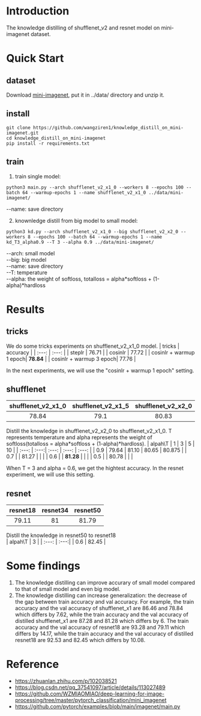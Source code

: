 <!-- exp1 step lr
exp2 cosin lr
shufflenet_v2_x1_0 warmup + cosin lr
exp4 warmup + cosin lr + warmup-epochs 3
  python3 main.py --arch shufflenet_v2_x1_0 --workers 8 --epochs 100 --batch 64 --warmup-epochs 3  --name exp4 ../data/mini-imagenet/ -->
# Introduction
The knowledge distilling of shufflenet_v2 and resnet model on mini-imagenet dataset.

# Quick Start
## dataset
Download [mini-imagenet](https://drive.google.com/drive/folders/1Td3qB6WCJMzKMOb-YdTict5302S8RqF1?usp=sharing), put it in ../data/ directory and unzip it.

## install
```
git clone https://github.com/wangziren1/knowledge_distill_on_mini-imagenet.git
cd knowledge_distill_on_mini-imagenet
pip install -r requirements.txt
```
## train

1. train single model:
```
python3 main.py --arch shufflenet_v2_x1_0 --workers 8 --epochs 100 --batch 64 --warmup-epochs 1 --name shufflenet_v2_x1_0 ../data/mini-imagenet/
```
--name: save directory  

2. knownledge distill from big model to small model: 
```
python3 kd.py --arch shufflenet_v2_x1_0 --big shufflenet_v2_x2_0 --workers 8 --epochs 100 --batch 64 --warmup-epochs 1 --name kd_T3_alpha0.9 --T 3 --alpha 0.9 ../data/mini-imagenet/
```
--arch: small model  
--big: big model  
--name: save directory  
--T: temperature  
--alpha: the weight of softloss, totalloss = alpha*softloss + (1-alpha)*hardloss     

# Results
## tricks
We do some tricks experiments on shufflenet_v2_x1_0 model.
| tricks | accuracy |
| :---:  | :---:  |
| steplr | 76.71 |
| cosinlr | 77.72 |
| cosinlr + warmup 1 epoch| **78.84** |
| cosinlr + warmup 3 epoch| 77.76 |

In the next experiments, we will use the "cosinlr + warmup 1 epoch" setting.
## shufflenet
| shufflenet_v2_x1_0 | shufflenet_v2_x1_5 | shufflenet_v2_x2_0 |
| :---:              | :---:              | :---:              |
| 78.84              |79.1                | 80.83              |

Distill the knowledge in shufflenet_v2_x2_0 to shufflenet_v2_x1_0. T represents temperature and alpha represents the weight of softloss(totalloss = alpha*softloss + (1-alpha)*hardloss).
| alpah\T |    1  |  3     | 5     | 10    |
| :---:   | :---:| :---: | :---: | :---: |
| 0.9     | 79.64 | 81.10 | 80.65 | 80.875 |
| 0.7     |       | 81.27 |       |        |
| 0.6     |       | **81.28** |       |        |
| 0.5     |       | 80.78 |       |        |

When T = 3 and alpha = 0.6, we get the hightest accuracy. In the resnet experiment, we will use this setting.
## resnet
| resnet18 | resnet34 | resnet50 |
| :---:    | :---:    | :---:    |
| 79.11    | 81       | 81.79    |

Distill the knowledge in resnet50 to resnet18  
| alpah\T |    3 |
| :---:   | :---:|
| 0.6     | 82.45 |
# Some findings
1. The knowledge distilling can improve accurary of small model compared to that of small model and even big model.
2. The knowledge distilling can increase generalization: the decrease of the gap between train accuracy and val accuracy. For example, the train accuracy and the val accuracy of shufflenet_x1 are 86.46 and 78.84 which differs by 7.62, while the train accuracy and the val accuracy of distilled shufflenet_x1 are 87.28 and 81.28 which differs by 6. The train accuracy and the val accuracy of resnet18 are 93.28 and 79.11 which differs by 14.17, while the train accuracy and the val accuracy of distilled resnet18 are 92.53 and 82.45 which differs by 10.08.

# Reference
* https://zhuanlan.zhihu.com/p/102038521
* https://blog.csdn.net/qq_37541097/article/details/113027489
* https://github.com/WZMIAOMIAO/deep-learning-for-image-processing/tree/master/pytorch_classification/mini_imagenet
* https://github.com/pytorch/examples/blob/main/imagenet/main.py